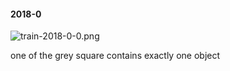 #### 2018-0
![train-2018-0-0.png](https://github.com/lil-lab/nlvr/raw/master/nlvr/train/images/16/train-2018-0-0.png "train-2018-0-0.png")

one of the grey square contains exactly one object